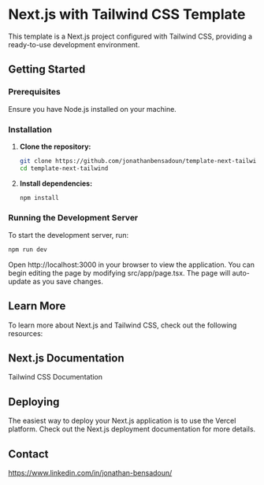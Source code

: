# Next.js with Tailwind CSS Template

This template is a Next.js project configured with Tailwind CSS, providing a ready-to-use development environment.

## Getting Started

### Prerequisites

Ensure you have Node.js installed on your machine.

### Installation

1. **Clone the repository:**

   ```bash
   git clone https://github.com/jonathanbensadoun/template-next-tailwind.git
   cd template-next-tailwind
   ```

2. **Install dependencies:**

   ```bash
   npm install
   ```

### Running the Development Server

To start the development server, run:

```bash
npm run dev
```

Open http://localhost:3000 in your browser to view the application. You can begin editing the page by modifying src/app/page.tsx. The page will auto-update as you save changes.

## Learn More

To learn more about Next.js and Tailwind CSS, check out the following resources:

## Next.js Documentation

Tailwind CSS Documentation

## Deploying

The easiest way to deploy your Next.js application is to use the Vercel platform. Check out the Next.js deployment documentation for more details.

## Contact

https://www.linkedin.com/in/jonathan-bensadoun/
